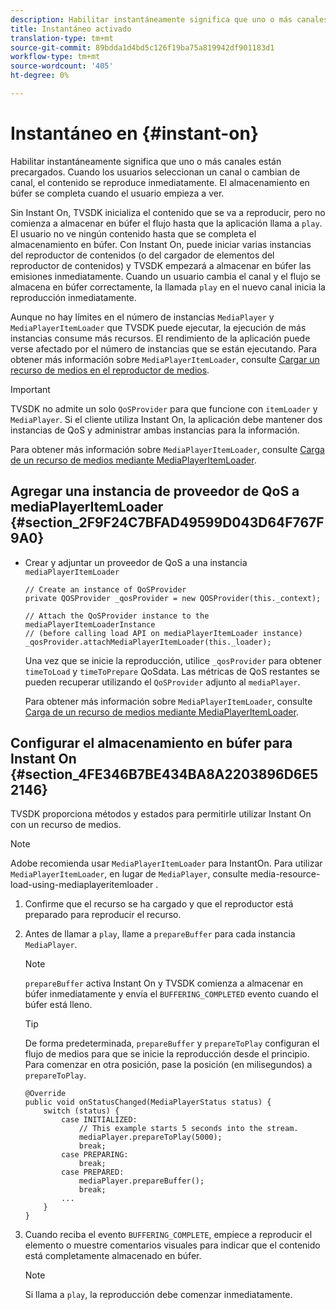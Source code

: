 ```yaml
---
description: Habilitar instantáneamente significa que uno o más canales están precargados. Cuando los usuarios seleccionan un canal o cambian de canal, el contenido se reproduce inmediatamente. El almacenamiento en búfer se completa cuando el usuario empieza a ver.
title: Instantáneo activado
translation-type: tm+mt
source-git-commit: 89bdda1d4bd5c126f19ba75a819942df901183d1
workflow-type: tm+mt
source-wordcount: '405'
ht-degree: 0%

---
```



# Instantáneo en {#instant-on}

Habilitar instantáneamente significa que uno o más canales están precargados. Cuando los usuarios seleccionan un canal o cambian de canal, el contenido se reproduce inmediatamente. El almacenamiento en búfer se completa cuando el usuario empieza a ver.

Sin Instant On, TVSDK inicializa el contenido que se va a reproducir, pero no comienza a almacenar en búfer el flujo hasta que la aplicación llama a `play`. El usuario no ve ningún contenido hasta que se completa el almacenamiento en búfer. Con Instant On, puede iniciar varias instancias del reproductor de contenidos (o del cargador de elementos del reproductor de contenidos) y TVSDK empezará a almacenar en búfer las emisiones inmediatamente. Cuando un usuario cambia el canal y el flujo se almacena en búfer correctamente, la llamada `play` en el nuevo canal inicia la reproducción inmediatamente.

Aunque no hay límites en el número de instancias `MediaPlayer` y `MediaPlayerItemLoader` que TVSDK puede ejecutar, la ejecución de más instancias consume más recursos. El rendimiento de la aplicación puede verse afectado por el número de instancias que se están ejecutando. Para obtener más información sobre `MediaPlayerItemLoader`, consulte [Cargar un recurso de medios en el reproductor de medios](../../../tvsdk-2.7-for-android/content-playback-options/mediaplayer-initialize-for-video/t-psdk-android-2.7-media-resource-load.md).

>[!IMPORTANT]
>
>TVSDK no admite un solo `QoSProvider` para que funcione con `itemLoader` y `MediaPlayer`. Si el cliente utiliza Instant On, la aplicación debe mantener dos instancias de QoS y administrar ambas instancias para la información.

Para obtener más información sobre `MediaPlayerItemLoader`, consulte [Carga de un recurso de medios mediante MediaPlayerItemLoader](../../../tvsdk-2.7-for-android/content-playback-options/mediaplayer-initialize-for-video/t-psdk-android-2.7-media-resource-load-using-mediaplayeritemloader.md).

## Agregar una instancia de proveedor de QoS a mediaPlayerItemLoader {#section_2F9F24C7BFAD49599D043D64F767F9A0}

* Crear y adjuntar un proveedor de QoS a una instancia `mediaPlayerItemLoader`

   ```
   // Create an instance of QoSProvider  
   private QOSProvider _qosProvider = new QOSProvider(this._context);  
   
   // Attach the QoSProvider instance to the mediaPlayerItemLoaderInstance  
   // (before calling load API on mediaPlayerItemLoader instance)  
   _qosProvider.attachMediaPlayerItemLoader(this._loader); 
   ```

   Una vez que se inicie la reproducción, utilice `_qosProvider` para obtener `timeToLoad` y `timeToPrepare` QoSdata. Las métricas de QoS restantes se pueden recuperar utilizando el `QoSProvider` adjunto al `mediaPlayer`.

   Para obtener más información sobre `MediaPlayerItemLoader`, consulte [Carga de un recurso de medios mediante MediaPlayerItemLoader](../../../tvsdk-2.7-for-android/content-playback-options/mediaplayer-initialize-for-video/t-psdk-android-2.7-media-resource-load-using-mediaplayeritemloader.md#use-mediaplayeritemloader).

## Configurar el almacenamiento en búfer para Instant On {#section_4FE346B7BE434BA8A2203896D6E52146}

TVSDK proporciona métodos y estados para permitirle utilizar Instant On con un recurso de medios.

>[!NOTE]
>
>Adobe recomienda usar `MediaPlayerItemLoader` para InstantOn. Para utilizar `MediaPlayerItemLoader`, en lugar de `MediaPlayer`, consulte media-resource-load-using-mediaplayeritemloader .

1. Confirme que el recurso se ha cargado y que el reproductor está preparado para reproducir el recurso.
1. Antes de llamar a `play`, llame a `prepareBuffer` para cada instancia `MediaPlayer`.

   >[!NOTE]
   >
   >`prepareBuffer` activa Instant On y TVSDK comienza a almacenar en búfer inmediatamente y envía el  `BUFFERING_COMPLETED` evento cuando el búfer está lleno.

   >[!TIP]
   >
   >De forma predeterminada, `prepareBuffer` y `prepareToPlay` configuran el flujo de medios para que se inicie la reproducción desde el principio. Para comenzar en otra posición, pase la posición (en milisegundos) a `prepareToPlay`.

   ```
   @Override 
   public void onStatusChanged(MediaPlayerStatus status) { 
       switch (status) { 
           case INITIALIZED: 
               // This example starts 5 seconds into the stream. 
               mediaPlayer.prepareToPlay(5000); 
               break; 
           case PREPARING: 
               break; 
           case PREPARED: 
               mediaPlayer.prepareBuffer(); 
               break; 
           ... 
       } 
   }
   ```

1. Cuando reciba el evento `BUFFERING_COMPLETE`, empiece a reproducir el elemento o muestre comentarios visuales para indicar que el contenido está completamente almacenado en búfer.

   >[!NOTE]
   >
   >Si llama a `play`, la reproducción debe comenzar inmediatamente.


